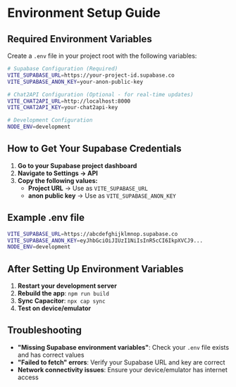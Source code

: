 # Environment Setup Guide

## Required Environment Variables

Create a `.env` file in your project root with the following variables:

```bash
# Supabase Configuration (Required)
VITE_SUPABASE_URL=https://your-project-id.supabase.co
VITE_SUPABASE_ANON_KEY=your-anon-public-key

# Chat2API Configuration (Optional - for real-time updates)
VITE_CHAT2API_URL=http://localhost:8000
VITE_CHAT2API_KEY=your-chat2api-key

# Development Configuration
NODE_ENV=development
```

## How to Get Your Supabase Credentials

1. **Go to your Supabase project dashboard**
2. **Navigate to Settings → API**
3. **Copy the following values:**
   - **Project URL** → Use as `VITE_SUPABASE_URL`
   - **anon public key** → Use as `VITE_SUPABASE_ANON_KEY`

## Example .env file

```bash
VITE_SUPABASE_URL=https://abcdefghijklmnop.supabase.co
VITE_SUPABASE_ANON_KEY=eyJhbGciOiJIUzI1NiIsInR5cCI6IkpXVCJ9...
NODE_ENV=development
```

## After Setting Up Environment Variables

1. **Restart your development server**
2. **Rebuild the app**: `npm run build`
3. **Sync Capacitor**: `npx cap sync`
4. **Test on device/emulator**

## Troubleshooting

- **"Missing Supabase environment variables"**: Check your `.env` file exists and has correct values
- **"Failed to fetch" errors**: Verify your Supabase URL and key are correct
- **Network connectivity issues**: Ensure your device/emulator has internet access
